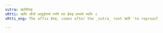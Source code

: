 ```yaml
---
sutra: ऋतेरीयङ्
vRtti: ऋतिः सौत्रो धातुर्धृणायां वर्त्तते तत ईयङ् प्रत्ययो भवति ॥
vRtti_eng: The affix ईयङ्, comes after the _sutra_ root ऋति 'to reproach'.

---
```

